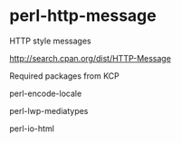 # perl-http-message

HTTP style messages

http://search.cpan.org/dist/HTTP-Message

Required packages from KCP

perl-encode-locale

perl-lwp-mediatypes

perl-io-html
